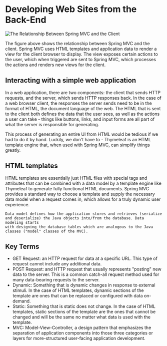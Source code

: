 # Developing Web Sites from the Back-End

![The Relationship Between Spring MVC and the Client](https://video.udacity-data.com/topher/2020/June/5ed974a8_l3-7-big-picture/l3-7-big-picture.png)

The figure above shows the relationship between Spring MVC and the client. Spring MVC uses HTML templates and application data to render a view 
for the client browser to display. The view exposes certain actions to the user, which when triggered are sent to Spring MVC, which processes the 
actions and renders new views for the client.

## Interacting with a simple web application
In a web application, there are two components: the client that sends HTTP requests, and the server, which sends HTTP responses back. 
In the case of a web browser client, the responses the server sends need to be in the format of HTML, the document language of the web. 
The HTML that is sent to the client both defines the data that the user sees, as well as the actions a user can take - things like buttons, 
links, and input forms are all part of what the server is responsible for generating.

This process of generating an entire UI from HTML would be tedious if we had to do it by hand. Luckily, we don't have to - Thymeleaf is an HTML 
template engine that, when used with Spring MVC, can simplify things greatly.

## HTML templates
HTML templates are essentially just HTML files with special tags and attributes that can be combined with a data model by a template engine like 
Thymeleaf to generate fully functional HTML documents. Spring MVC provides a standard way to choose a template and supply the necessary data model 
when a request comes in, which allows for a truly dynamic user experience.

```
Data model defines how the application stores and retrieves (serialize and deserialize) the Java objects into/from the database. Data modeling starts 
with designing the database tables which are analogous to the Java classes ("model" classes of the MVC).
```

## Key Terms
* GET Request: an HTTP request for data at a specific URL. This type of request cannot include any additional data.
* POST Request: and HTTP request that usually represents "posting" new data to the server. This is a common catch-all request method used for many data-bearing requests to the server.
* Dynamic: Something that is dynamic changes in response to external stimuli. In the case of HTML templates, dynamic sections of the template are ones that can be replaced or configured with data on-demand.
* Static: Something that is static does not change. In the case of HTML templates, static sections of the template are the ones that cannot be changed and will be the same no matter what data is used with the template.
* MVC: Model-View-Controller, a design pattern that emphasizes the separation of application components into those three categories or layers for more-structured user-facing application development.
